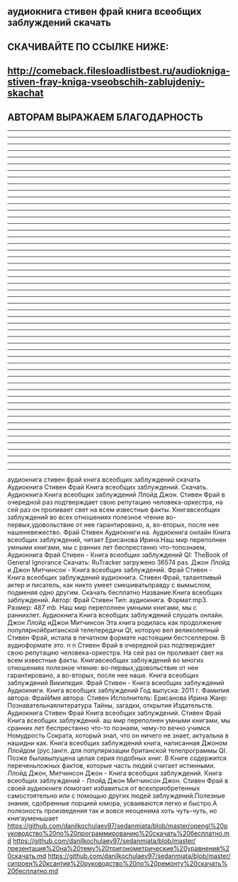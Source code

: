 аудиокнига стивен фрай книга всеобщих заблуждений скачать
--------------------------------------------------
СКАЧИВАЙТЕ ПО ССЫЛКЕ НИЖЕ:
--------------------------------------------------
http://comeback.filesloadlistbest.ru/audiokniga-stiven-fray-kniga-vseobschih-zablujdeniy-skachat
--------------------------------------------------
АВТОРАМ ВЫРАЖАЕМ БЛАГОДАРНОСТЬ
--------------------------------------------------
--------------------------------------------------
--------------------------------------------------
--------------------------------------------------
--------------------------------------------------
--------------------------------------------------
--------------------------------------------------
--------------------------------------------------
--------------------------------------------------
--------------------------------------------------
--------------------------------------------------
--------------------------------------------------
--------------------------------------------------
--------------------------------------------------
--------------------------------------------------
--------------------------------------------------
--------------------------------------------------
--------------------------------------------------
--------------------------------------------------
--------------------------------------------------
--------------------------------------------------
--------------------------------------------------
--------------------------------------------------
--------------------------------------------------
--------------------------------------------------
--------------------------------------------------
--------------------------------------------------
--------------------------------------------------
--------------------------------------------------
--------------------------------------------------
--------------------------------------------------
--------------------------------------------------
--------------------------------------------------
--------------------------------------------------
--------------------------------------------------
--------------------------------------------------
--------------------------------------------------
--------------------------------------------------
--------------------------------------------------
--------------------------------------------------
--------------------------------------------------
--------------------------------------------------
--------------------------------------------------
--------------------------------------------------
--------------------------------------------------
--------------------------------------------------
--------------------------------------------------
--------------------------------------------------
--------------------------------------------------
--------------------------------------------------
--------------------------------------------------
--------------------------------------------------
--------------------------------------------------
аудиокнига стивен фрай книга всеобщих заблуждений скачать Аудиокнига Стивен Фрай Книга всеобщих заблуждений. Скачать. Аудиокнига Книга всеобщих заблуждений Ллойд Джон. Стивен Фрай в очередной раз подтверждает свою репутацию человека-оркестра, на сей раз он проливает свет на всем известные факты. Книгавсеобщих заблуждений во всех отношениях полезное чтение  во-первых,удовольствие от нее гарантировано, а, во-вторых, после нее нашеневежество. Фрай Стивен  Аудиокниги на. Аудиокнига онлайн Книга всеобщих заблуждений, читает Ерисанова Ирина.Наш мир переполнен умными книгами, мы с ранних лет беспрестанно что-топознаем,  Аудиокнига Фрай Стивен - Книга всеобщих заблуждений QI: TheBook of General Ignorance  Скачать:  RuTracker  загружено 36574 раз. Джон Ллойд и Джон Митчинсон - Книга всеобщих заблуждений. Фрай Стивен - Книга всеобщих заблуждений аудиокнига. Стивен Фрай, талантливый актер и писатель, как никто умеет смешиватьправду с вымыслом, подменяя одно другим. Скачать бесплатно  Название:Книга всеобщих заблуждений. Автор: Фрай Стивен Тип: аудиокнига. Формат:mp3. Размер: 487 mb. Наш мир переполнен умными книгами, мы с раннихлет. Аудиокнига Книга всеобщих заблуждений слушать онлайн. Джон Ллойд иДжон Митчинсон  Эта книга родилась как продолжение популярнойбританской телепередачи QI, которую вел великолепный Стивен Фрай, истала в печатном формате настоящим бестселлером. В аудиоформате это. n n Стивен Фрай в очередной раз подтверждает свою репутацию человека-оркестра. На сей раз он проливает свет на всем известные факты. Книгавсеобщих заблуждений во многих отношениях полезное чтение: во-первых,удовольствие от нее гарантировано, а во-вторых, после нее наше. Книга всеобщих заблуждений  Википедия. Фрай Стивен - Книга всеобщих заблуждений  Аудиокниги. Книга всеобщих заблуждений Год выпуска: 2011 г. Фамилия автора: ФрайИмя автора: Стивен Исполнитель: Ерисанова Ирина Жанр: Познавательнаялитература  Тайны, загадки, открытия  Издательств.
Аудиокнига Стивен Фрай Книга всеобщих заблуждений. Стивен Фрай Книга всеобщих заблуждений. аш мир переполнен умными книгами, мы сранних лет беспрестанно что-то познаем, чему-то вечно учимся. Номудрость Сократа, который знал, что он ничего не знает, актуальна в нашидни как. Книга всеобщих заблуждений  книга, написанная Джоном Ллойдом (рус.)англ. для популяризации британской телепрограммы QI. Позже былавыпущена целая серия подобных книг. В Книге содержится переченьложных фактов, которые часть людей считает истинными. Ллойд Джон, Митчинсон Джон - Книга всеобщих заблуждений. Книга всеобщих заблуждений - Ллойд Джон  Митчинсон Джон. Стивен Фрай в своей аудиокниге помогает избавиться от всехприобретенных самостоятельно или с помощью других людей заблуждений.Полезные знания, сдобренные порцией юмора, усваиваются легко и быстро.А полезность произведения так и вовсе неоценима  хоть чуть-чуть, но книгауменьшает
https://github.com/danilkochulaev97/sedanmiata/blob/master/opengl%20руководство%20по%20программированию%20скачать%20бесплатно.md
https://github.com/danilkochulaev97/sedanmiata/blob/master/презентация%20на%20тему%20тригонометрические%20уравнения%20скачать.md
https://github.com/danilkochulaev97/sedanmiata/blob/master/ситроен%20ксантия%20руководство%20по%20ремонту%20скачать%20бесплатно.md